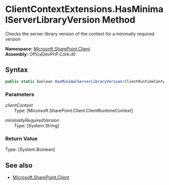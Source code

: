# ClientContextExtensions.HasMinimalServerLibraryVersion Method  
Checks the server library version of the context for a minimally required version  

**Namespace:** [Microsoft.SharePoint.Client](Microsoft.SharePoint.Client.md)  
**Assembly:** OfficeDevPnP.Core.dll  
## Syntax
```C#
public static boolean HasMinimalServerLibraryVersion(ClientRuntimeContext clientContext,String minimallyRequiredVersion)
```
### Parameters
*clientContext*  
&emsp;&emsp;Type: [Microsoft.SharePoint.Client.ClientRuntimeContext] 
&emsp;&emsp;  
  
*minimallyRequiredVersion*  
&emsp;&emsp;Type: [System.String] 
&emsp;&emsp;  
  
### Return Value
Type: [System.Boolean]  


## See also
- [Microsoft.SharePoint.Client](Microsoft.SharePoint.Client.md)
